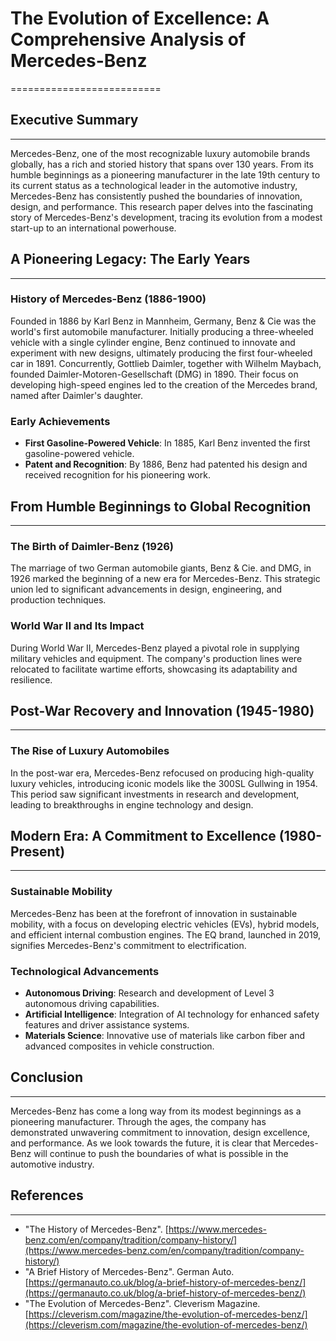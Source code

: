 # The Evolution of Excellence: A Comprehensive Analysis of Mercedes-Benz
==========================

## Executive Summary
-----------------

Mercedes-Benz, one of the most recognizable luxury automobile brands globally, has a rich and storied history that spans over 130 years. From its humble beginnings as a pioneering manufacturer in the late 19th century to its current status as a technological leader in the automotive industry, Mercedes-Benz has consistently pushed the boundaries of innovation, design, and performance. This research paper delves into the fascinating story of Mercedes-Benz's development, tracing its evolution from a modest start-up to an international powerhouse.

## A Pioneering Legacy: The Early Years
-------------------------------------

### History of Mercedes-Benz (1886-1900)

Founded in 1886 by Karl Benz in Mannheim, Germany, Benz & Cie was the world's first automobile manufacturer. Initially producing a three-wheeled vehicle with a single cylinder engine, Benz continued to innovate and experiment with new designs, ultimately producing the first four-wheeled car in 1891. Concurrently, Gottlieb Daimler, together with Wilhelm Maybach, founded Daimler-Motoren-Gesellschaft (DMG) in 1890. Their focus on developing high-speed engines led to the creation of the Mercedes brand, named after Daimler's daughter.

### Early Achievements

- **First Gasoline-Powered Vehicle**: In 1885, Karl Benz invented the first gasoline-powered vehicle.
- **Patent and Recognition**: By 1886, Benz had patented his design and received recognition for his pioneering work.

## From Humble Beginnings to Global Recognition
---------------------------------------------

### The Birth of Daimler-Benz (1926)

The marriage of two German automobile giants, Benz & Cie. and DMG, in 1926 marked the beginning of a new era for Mercedes-Benz. This strategic union led to significant advancements in design, engineering, and production techniques.

### World War II and Its Impact

During World War II, Mercedes-Benz played a pivotal role in supplying military vehicles and equipment. The company's production lines were relocated to facilitate wartime efforts, showcasing its adaptability and resilience.

## Post-War Recovery and Innovation (1945-1980)
---------------------------------------------

### The Rise of Luxury Automobiles

In the post-war era, Mercedes-Benz refocused on producing high-quality luxury vehicles, introducing iconic models like the 300SL Gullwing in 1954. This period saw significant investments in research and development, leading to breakthroughs in engine technology and design.

## Modern Era: A Commitment to Excellence (1980-Present)
---------------------------------------------------

### Sustainable Mobility

Mercedes-Benz has been at the forefront of innovation in sustainable mobility, with a focus on developing electric vehicles (EVs), hybrid models, and efficient internal combustion engines. The EQ brand, launched in 2019, signifies Mercedes-Benz's commitment to electrification.

### Technological Advancements

- **Autonomous Driving**: Research and development of Level 3 autonomous driving capabilities.
- **Artificial Intelligence**: Integration of AI technology for enhanced safety features and driver assistance systems.
- **Materials Science**: Innovative use of materials like carbon fiber and advanced composites in vehicle construction.

## Conclusion
----------

Mercedes-Benz has come a long way from its modest beginnings as a pioneering manufacturer. Through the ages, the company has demonstrated unwavering commitment to innovation, design excellence, and performance. As we look towards the future, it is clear that Mercedes-Benz will continue to push the boundaries of what is possible in the automotive industry.

## References
--------------

* "The History of Mercedes-Benz". [https://www.mercedes-benz.com/en/company/tradition/company-history/](https://www.mercedes-benz.com/en/company/tradition/company-history/)
* "A Brief History of Mercedes-Benz". German Auto. [https://germanauto.co.uk/blog/a-brief-history-of-mercedes-benz/](https://germanauto.co.uk/blog/a-brief-history-of-mercedes-benz/)
* "The Evolution of Mercedes-Benz". Cleverism Magazine. [https://cleverism.com/magazine/the-evolution-of-mercedes-benz/](https://cleverism.com/magazine/the-evolution-of-mercedes-benz/)